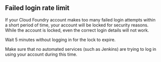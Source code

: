 ## Failed login rate limit

If your Cloud Foundry account makes too many failed login attempts within a short period of time, your account will be locked for security reasons. While the account is locked, even the correct login details will not work. 

Wait 5 minutes without logging in for the lock to expire. 

Make sure that no automated services (such as Jenkins) are trying to log in using your account during this time.